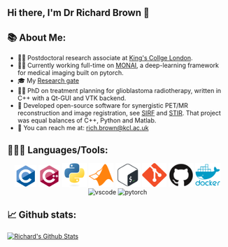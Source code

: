 ## Hi there, I'm Dr Richard Brown 👋

## 📚 About Me:
  - 👨‍💻 Postdoctoral research associate at [King's Collge London](https://www.kcl.ac.uk/bmeis/).
  - 👨‍💻 Currently working full-time on [MONAI](https://monai.io/), a deep-learning framework for medical imaging built on pytorch.
  - 🎓 My [Research gate](https://www.researchgate.net/profile/Richard_Brown72)
  - 👨‍🏫 PhD on treatment planning for glioblastoma radiotherapy, written in C++ with a Qt-GUI and VTK backend.
  - 🔧 Developed open-source software for synergistic PET/MR reconstruction and image registration, see [SIRF](https://www.ccpsynerbi.ac.uk/) and [STIR](http://stir.sourceforge.net/). That project was equal balances of C++, Python and Matlab.
  - 📧 You can reach me at: [rich.brown@kcl.ac.uk](mailto:rich.brown@kcl.ac.uk)

## 👨🏻‍💻 Languages/Tools:
<div>
<p align="center">
<img src="https://raw.githubusercontent.com/rijobro/rijobro/main/ims/c.svg" alt="c" width="50" height="50"/>
<img src="https://raw.githubusercontent.com/rijobro/rijobro/main/ims/cplusplus.svg" alt="cplusplus" width="50" height="50"/>
<img src="https://raw.githubusercontent.com/rijobro/rijobro/main/ims/python.svg" alt="python" width="57" height="55"/>
<img src="https://raw.githubusercontent.com/rijobro/rijobro/main/ims/matlab.svg" alt="matlab" width="57" height="55"/>
<img src="https://raw.githubusercontent.com/rijobro/rijobro/main/ims/bash.svg" alt="bash" width="57" height="55"/>
<img src="https://raw.githubusercontent.com/rijobro/rijobro/main/ims/git.svg" alt="git" width="57" height="55"/>
<img src="https://raw.githubusercontent.com/rijobro/rijobro/main/ims/github.svg" alt="github" width="57" height="55"/>
<img src="https://raw.githubusercontent.com/rijobro/rijobro/main/ims/docker.svg" alt="docker" width="57" height="55"/>
<img src="https://images-wixmp-ed30a86b8c4ca887773594c2.wixmp.com/f/217d5ea0-623d-40b1-9b31-027b904a5f15/ddjrgww-846ce429-3b0d-4ad8-bf6d-ac52dfe48201.png?token=eyJ0eXAiOiJKV1QiLCJhbGciOiJIUzI1NiJ9.eyJzdWIiOiJ1cm46YXBwOiIsImlzcyI6InVybjphcHA6Iiwib2JqIjpbW3sicGF0aCI6IlwvZlwvMjE3ZDVlYTAtNjIzZC00MGIxLTliMzEtMDI3YjkwNGE1ZjE1XC9kZGpyZ3d3LTg0NmNlNDI5LTNiMGQtNGFkOC1iZjZkLWFjNTJkZmU0ODIwMS5wbmcifV1dLCJhdWQiOlsidXJuOnNlcnZpY2U6ZmlsZS5kb3dubG9hZCJdfQ.ZkEnCXJtjhT0v0UEQF7_k0VfiSaIoZa-YlerQJG-CXw" alt="vscode" width="70" height="70"/>
<img src="https://pytorch.org/assets/images/pytorch-logo.png" alt="pytorch" width="70" height="70"/>


## 📈 Github stats:

<a href="https://github.com/rijobro">
<img align="center" alt="Richard's Github Stats" src="https://github-readme-stats.vercel.app/api?username=rijobro&show_icons=true&hide_border=true&count_private=true&include_all_commits=true&theme=radical&hide=stars" /></a>
  
<!-- ![Richard's GitHub stats](https://github-readme-stats.vercel.app/api?username=rijobro&show_icons=true&theme=radical) -->
<!-- 
  <a href="https://github.com/rijobro/github-readme-stats">
  <img align="center" src="https://github-readme-stats.vercel.app/api?username=rijobro&show_icons=true&theme=radical" />
</a>
<a href="https://github.com/rijobro/convoychat">
  <img align="center" src="https://github-readme-stats.vercel.app/api/top-langs/?username=rijobro&layout=compact&theme=radical" />
</a>
 -->
